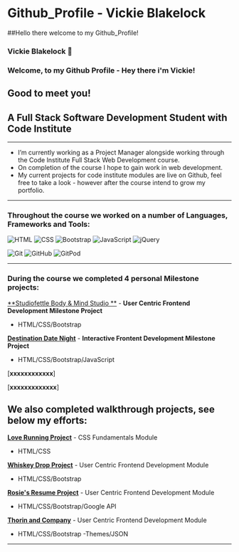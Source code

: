 # Github_Profile - Vickie Blakelock

##Hello there welcome to my Github_Profile!

### Vickie Blakelock 👋

### Welcome, to my Github Profile - Hey there i'm Vickie!
## Good to meet you!
## A Full Stack Software Development Student with Code Institute 

---

- I’m currently working as a Project Manager alongside working through the Code Institute Full Stack Web Development course.
- On completion of the course I hope to gain work in web development.
- My current projects for code institute modules are live on Github, feel free to take a look - however after the course intend to grow my portfolio.

---

### Throughout the course we worked on a number of Languages, Frameworks and Tools:

![HTML](https://github.com/xxx/html.png)
![CSS](https://github.com/xx/css.png)
![Bootstrap](https://github.com/xx/bootstrap.png)
![JavaScript](https://github.com/xx/javascript.png)
![jQuery](https://github.com/xx/jquery.png)

![Git](https://github.com/xxx/git.png)
![GitHub](https://github.com/xxx/github.png)
![GitPod](https://github.com/xxx/gitpod.png)

---

### During the course we completed 4 personal Milestone projects:


[**Studiofettle Body & Mind Studio **](https://github.com/xxxxxx/Studiofettle-body-mind-studio) - **User Centric Frontend Development Milestone Project** 
- HTML/CSS/Bootstrap

[**Destination Date Night**](https://github.com/xxxxxxxxx/destination-date-night) - **Interactive Frontent Development Milestone Project**
- HTML/CSS/Bootstrap/JavaScript

[**xxxxxxxxxxxx**]

[**xxxxxxxxxxxxx**]


## We also completed walkthrough projects, see below my efforts:


[**Love Running Project**](https://github.com/xxxxxxxx/love-running) - CSS Fundamentals Module 
- HTML/CSS
  
[**Whiskey Drop Project**](https://github.com/xxxxxxxx/whiskey-drop) - User Centric Frontend Development Module 
- HTML/CSS/Bootstrap
  
[**Rosie's Resume Project**](https://github.com/xxxxxxx/rosies-resume-project) - User Centric Frontend Development Module 
- HTML/CSS/Bootstrap/Google API

[**Thorin and Company**](https://github.com/xxxxxxx/thorin-and-company) - User Centric Frontend Development Module 
- HTML/CSS/Bootstrap -Themes/JSON


---
